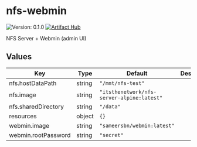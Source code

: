 # nfs-webmin

![Version: 0.1.0](https://img.shields.io/badge/Version-0.1.0-informational?style=flat-square) [![Artifact Hub](https://img.shields.io/endpoint?url=https://artifacthub.io/badge/repository/nfs-webmin)](https://artifacthub.io/packages/search?repo=nfs-webmin)

NFS Server + Webmin (admin UI)

## Values

| Key | Type | Default | Description |
|-----|------|---------|-------------|
| nfs.hostDataPath | string | `"/mnt/nfs-test"` |  |
| nfs.image | string | `"itsthenetwork/nfs-server-alpine:latest"` |  |
| nfs.sharedDirectory | string | `"/data"` |  |
| resources | object | `{}` |  |
| webmin.image | string | `"sameersbn/webmin:latest"` |  |
| webmin.rootPassword | string | `"secret"` |  |

